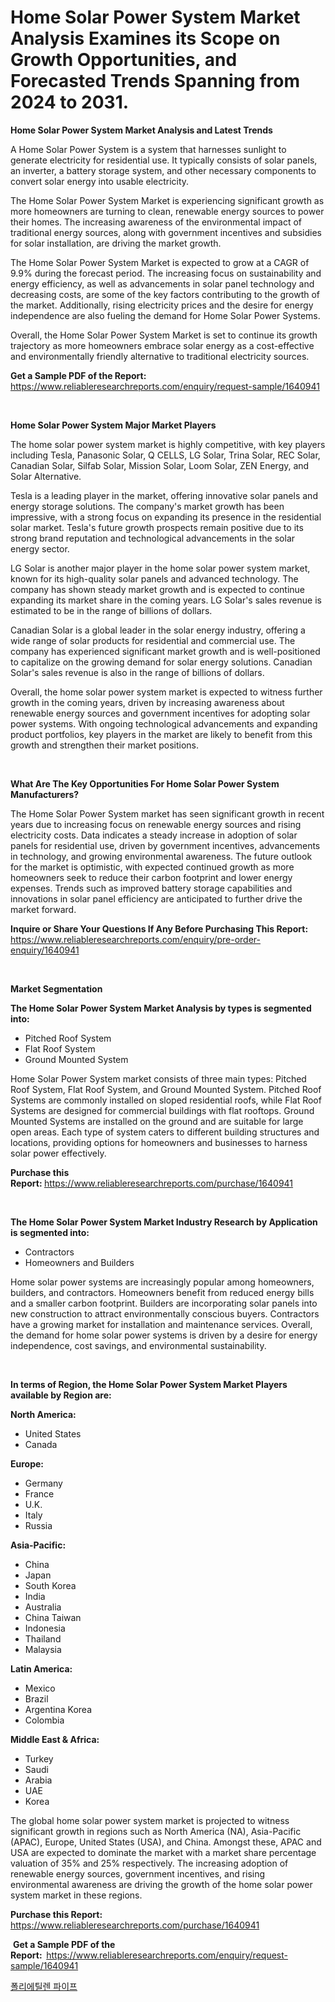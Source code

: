 <p><h1>Home Solar Power System Market Analysis Examines its Scope on Growth Opportunities, and Forecasted Trends Spanning from 2024 to 2031.</h1></p><p><strong>Home Solar Power System Market Analysis and Latest Trends</strong></p>
<p><p>A Home Solar Power System is a system that harnesses sunlight to generate electricity for residential use. It typically consists of solar panels, an inverter, a battery storage system, and other necessary components to convert solar energy into usable electricity.</p><p>The Home Solar Power System Market is experiencing significant growth as more homeowners are turning to clean, renewable energy sources to power their homes. The increasing awareness of the environmental impact of traditional energy sources, along with government incentives and subsidies for solar installation, are driving the market growth.</p><p>The Home Solar Power System Market is expected to grow at a CAGR of 9.9% during the forecast period. The increasing focus on sustainability and energy efficiency, as well as advancements in solar panel technology and decreasing costs, are some of the key factors contributing to the growth of the market. Additionally, rising electricity prices and the desire for energy independence are also fueling the demand for Home Solar Power Systems.</p><p>Overall, the Home Solar Power System Market is set to continue its growth trajectory as more homeowners embrace solar energy as a cost-effective and environmentally friendly alternative to traditional electricity sources.</p></p>
<p><strong>Get a Sample PDF of the Report:&nbsp;</strong> <a href="https://www.reliableresearchreports.com/enquiry/request-sample/1640941">https://www.reliableresearchreports.com/enquiry/request-sample/1640941</a></p>
<p>&nbsp;</p>
<p><strong>Home Solar Power System Major Market Players</strong></p>
<p><p>The home solar power system market is highly competitive, with key players including Tesla, Panasonic Solar, Q CELLS, LG Solar, Trina Solar, REC Solar, Canadian Solar, Silfab Solar, Mission Solar, Loom Solar, ZEN Energy, and Solar Alternative. </p><p>Tesla is a leading player in the market, offering innovative solar panels and energy storage solutions. The company's market growth has been impressive, with a strong focus on expanding its presence in the residential solar market. Tesla's future growth prospects remain positive due to its strong brand reputation and technological advancements in the solar energy sector.</p><p>LG Solar is another major player in the home solar power system market, known for its high-quality solar panels and advanced technology. The company has shown steady market growth and is expected to continue expanding its market share in the coming years. LG Solar's sales revenue is estimated to be in the range of billions of dollars.</p><p>Canadian Solar is a global leader in the solar energy industry, offering a wide range of solar products for residential and commercial use. The company has experienced significant market growth and is well-positioned to capitalize on the growing demand for solar energy solutions. Canadian Solar's sales revenue is also in the range of billions of dollars.</p><p>Overall, the home solar power system market is expected to witness further growth in the coming years, driven by increasing awareness about renewable energy sources and government incentives for adopting solar power systems. With ongoing technological advancements and expanding product portfolios, key players in the market are likely to benefit from this growth and strengthen their market positions.</p></p>
<p>&nbsp;</p>
<p><strong>What Are The Key Opportunities For Home Solar Power System Manufacturers?</strong></p>
<p><p>The Home Solar Power System market has seen significant growth in recent years due to increasing focus on renewable energy sources and rising electricity costs. Data indicates a steady increase in adoption of solar panels for residential use, driven by government incentives, advancements in technology, and growing environmental awareness. The future outlook for the market is optimistic, with expected continued growth as more homeowners seek to reduce their carbon footprint and lower energy expenses. Trends such as improved battery storage capabilities and innovations in solar panel efficiency are anticipated to further drive the market forward.</p></p>
<p><strong>Inquire or Share Your Questions If Any Before Purchasing This Report:</strong> <a href="https://www.reliableresearchreports.com/enquiry/pre-order-enquiry/1640941">https://www.reliableresearchreports.com/enquiry/pre-order-enquiry/1640941</a></p>
<p>&nbsp;</p>
<p><strong>Market Segmentation</strong></p>
<p><strong>The Home Solar Power System Market Analysis by types is segmented into:</strong></p>
<p><ul><li>Pitched Roof System</li><li>Flat Roof System</li><li>Ground Mounted System</li></ul></p>
<p><p>Home Solar Power System market consists of three main types: Pitched Roof System, Flat Roof System, and Ground Mounted System. Pitched Roof Systems are commonly installed on sloped residential roofs, while Flat Roof Systems are designed for commercial buildings with flat rooftops. Ground Mounted Systems are installed on the ground and are suitable for large open areas. Each type of system caters to different building structures and locations, providing options for homeowners and businesses to harness solar power effectively.</p></p>
<p><strong>Purchase this Report:&nbsp;</strong><a href="https://www.reliableresearchreports.com/purchase/1640941">https://www.reliableresearchreports.com/purchase/1640941</a></p>
<p>&nbsp;</p>
<p><strong>The Home Solar Power System Market Industry Research by Application is segmented into:</strong></p>
<p><ul><li>Contractors</li><li>Homeowners and Builders</li></ul></p>
<p><p>Home solar power systems are increasingly popular among homeowners, builders, and contractors. Homeowners benefit from reduced energy bills and a smaller carbon footprint. Builders are incorporating solar panels into new construction to attract environmentally conscious buyers. Contractors have a growing market for installation and maintenance services. Overall, the demand for home solar power systems is driven by a desire for energy independence, cost savings, and environmental sustainability.</p></p>
<p>&nbsp;</p>
<p><strong>In terms of Region, the Home Solar Power System Market Players available by Region are:</strong></p>
<p>
    <p> <strong> North America: </strong>
        <ul>
            <li>United States</li>
            <li>Canada</li>
        </ul>
        </p> 
    <p> <strong> Europe: </strong>
        <ul>
            <li>Germany</li>
            <li>France</li>
            <li>U.K.</li>
            <li>Italy</li>
            <li>Russia</li>
        </ul>
        </p> 
    <p> <strong> Asia-Pacific: </strong>
        <ul>
            <li>China</li>
            <li>Japan</li>
            <li>South Korea</li>
            <li>India</li>
            <li>Australia</li>
            <li>China Taiwan</li>
            <li>Indonesia</li>
            <li>Thailand</li>
            <li>Malaysia</li>
        </ul>
        </p> 
    <p> <strong> Latin America: </strong>
        <ul>
            <li>Mexico</li>
            <li>Brazil</li>
            <li>Argentina Korea</li>
            <li>Colombia</li>
        </ul>
        </p> 
    <p> <strong> Middle East & Africa: </strong>
        <ul>
            <li>Turkey</li>
            <li>Saudi</li>
            <li>Arabia</li>
            <li>UAE</li>
            <li>Korea</li>
        </ul>
    </p>
    </p>
<p><p>The global home solar power system market is projected to witness significant growth in regions such as North America (NA), Asia-Pacific (APAC), Europe, United States (USA), and China. Amongst these, APAC and USA are expected to dominate the market with a market share percentage valuation of 35% and 25% respectively. The increasing adoption of renewable energy sources, government incentives, and rising environmental awareness are driving the growth of the home solar power system market in these regions.</p></p>
<p><strong>Purchase this Report: </strong><a href="https://www.reliableresearchreports.com/purchase/1640941">https://www.reliableresearchreports.com/purchase/1640941</a></p>
<p>&nbsp;<strong>Get a Sample PDF of the Report:&nbsp;&nbsp;</strong><a href="https://www.reliableresearchreports.com/enquiry/request-sample/1640941">https://www.reliableresearchreports.com/enquiry/request-sample/1640941</a></p>
<p><strong></strong></p>
<p><p><a href="https://github.com/fernandotryO5lson96765/Market-Research-Report-List-1/blob/main/771829315388.md">폴리에틸렌 파이프</a></p></p>